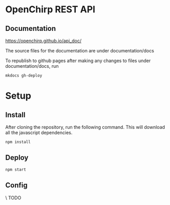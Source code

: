 # OpenChirp REST API

## Documentation
https://openchirp.github.io/api_doc/

The source files for the documentation are under documentation/docs

To republish to github pages after making any changes to files under documentation/docs, run
```
mkdocs gh-deploy
```

# Setup
## Install
After cloning the repository, run the following command. This will download all the javascript dependencies.
```
npm install
```

## Deploy
```
npm start
```

## Config
\\ TODO


